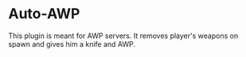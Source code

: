 # Auto-AWP
This plugin is meant for AWP servers. It removes player's weapons on spawn and gives him a knife and AWP.
